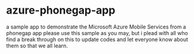 azure-phonegap-app
==================

a sample app to demonstrate the Microsoft Azure Mobile Services from a phonegap app
please use this sample as you may, but i plead with all who find a break through on this to update codes and let everyone know about them so that we all learn.
